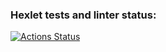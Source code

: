 ### Hexlet tests and linter status:
[![Actions Status](https://github.com/camelCalm/frontend-project-44/actions/workflows/hexlet-check.yml/badge.svg)](https://github.com/camelCalm/frontend-project-44/actions)